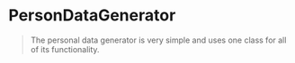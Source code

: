 # PersonDataGenerator
> The personal data generator is very simple and uses one class for all of its functionality.
